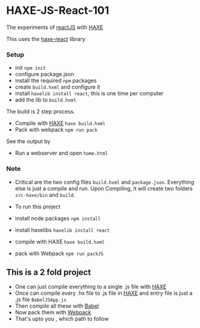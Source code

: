 HAXE-JS-React-101
==================
 The experiments of [reactJS][1] with [HAXE][2]
 
 This uses the [haxe-react][3] library

### Setup
 - init `npm init`
 - configure package.json
 - install the required `npm` packages
 - create `build.hxml` and configure it
 - install `haxelib install react`, this is one time per computer
 - add the lib to `build.hxml`

The build is 2 step process.
 - Compile with [HAXE][2] `haxe build.hxml`
 - Pack with webpack `npm run pack`

See the output by 
 - Run a webserver and open `home.html`

### Note
 - Critical are the two config files `build.hxml` and `package.json`. Everything else is just a compile and run. Upon Compiling, it will create two folders `src-haxe/bin` and `build`.

 - To run this project
  - install node packages `npm install`
  - install haxelibs `haxelib install react`
  - compile with HAXE `haxe build.hxml`
  - pack with Webpack `npm run packJS`

## This is a 2 fold project
 
 - One can just compile everything to a single .js file with [HAXE][2]
 - Once can compile every .hx file to .js file in [HAXE][2] and entry file is just a ,js file `BabelJSApp.js`
  - Then compile all these with [Babel][4]
 - Now pack them with [Webpack][5]
 - That's upto you , which path to follow



[1]: https://facebook.github.io/react/ 
[2]: http://haxe.org/
[3]: https://github.com/massiveinteractive/haxe-react
[4]: https://babeljs.io/
[5]: https://webpack.github.io/
